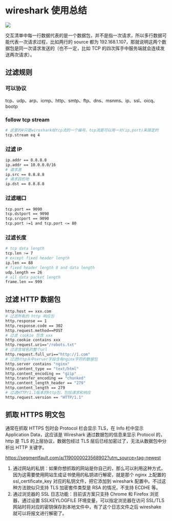 # wireshark 使用总结

![](@images/wireshark_ui.png)

交互清单中每一行数据代表的是一个数据包，并不是指一次请求，所以多行数据可能代表一次请求过程，比如两行的 source 都为 192.168.1.107，那就说明这两个数据包是同一次请求发送的（也不一定，比如 TCP 的四次挥手中服务端就会连续发送两次请求）。

## 过滤规则

### 可以协议

tcp、udp、arp、icmp、http、smtp、ftp、dns、msnms、ip、ssl、oicq、bootp

### follow tcp stream

```sh
# 这里的4只是wireshark给tcp流的一个编号。tcp流是可以用一对(ip,port)来限定的
tcp.stream eq 4
```

### 过滤 IP

```sh
ip.addr == 8.8.8.8
ip.addr == 10.0.0.0/16
# 请求源
ip.src == 8.8.8.8
# 请求目的地
ip.dst == 8.8.8.8
```

### 过滤端口

```sh
tcp.port == 9090
tcp.dstport == 9090
tcp.srcport == 9090
tcp.port >=1 and tcp.port <= 80
```

### 过滤长度

```sh
# tcp data length
tcp.len >= 7
# except fixed header length
ip.len == 88
# fixed header length 8 and data length
udp.length == 26
# all data packet length
frame.len == 999
```

## 过滤 HTTP 数据包

```sh
http.host == xxx.com
# 过滤所有的 http 响应包
http.response == 1
http.response.code == 302
http.request.method==POST
# 过滤 cookie 包含 xxx
http.cookie contains xxx
http.request.uri=="/robots.txt"
# 过滤含域名的整个url
http.request.full_uri=="http://1.com"
# 过滤http头中server字段含有nginx字符的数据包
http.server contains "nginx"
http.content_type == "text/html"
http.content_encoding == "gzip"
http.transfer_encoding == "chunked"
http.content_length_header == "279"
http.content_length == 279
# 过滤HTTP/1.1版本的http包，包括请求和响应
http.request.version == "HTTP/1.1"
```

## 抓取 HTTPS 明文包

通常在抓取 HTTPS 包时会 Protocol 栏会显示 TLS，在 Info 栏中显示 Application Data，这应该是 Wireshark 通过数据包的信息来显示 Protocol 的，http 是 TLS 的上层协议，数据包经过 TLS 层后已经加密过了，无法从数据包中分析出 HTTP 关键字。

https://segmentfault.com/a/1190000023568902?utm_source=tag-newest

1. 通过网站的私钥：如果你想抓取的网站是你自己的，那么可以利用这种方式，因为这需要使用网站生成证书使用的私钥进行解密，就是那个 nginx 上配置的 ssl_certificate_key 对应的私钥文件，把它添加到 wireshark 配置中。不过这种方法貌似只支持 TLS 加密套件类型是 RSA 的情况，不支持 ECDHE 等。
2. 通过浏览器的 SSL 日志功能：目前该方案只支持 Chrome 和 Firefox 浏览器，通过设置 SSLKEYLOGFILE 环境变量，可以指定浏览器在访问 SSL/TLS 网站时将对应的密钥保存到本地文件中，有了这个日志文件之后 wireshake 就可以将报文进行解密了。
